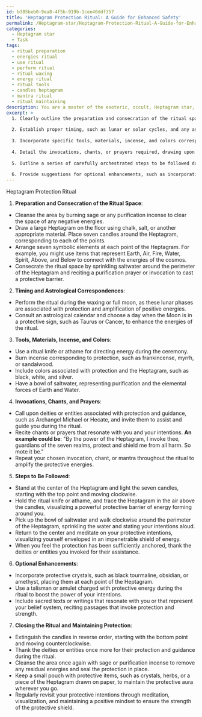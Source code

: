 ```yaml
---
id: b385beb0-9ea8-4f5b-919b-1cee40ddf357
title: 'Heptagram Protection Ritual: A Guide for Enhanced Safety'
permalink: /Heptagram-star/Heptagram-Protection-Ritual-A-Guide-for-Enhanced-Safety/
categories:
  - Heptagram star
  - Task
tags:
  - ritual preparation
  - energies ritual
  - use ritual
  - perform ritual
  - ritual waxing
  - energy ritual
  - ritual tools
  - candles heptagram
  - mantra ritual
  - ritual maintaining
description: You are a master of the esoteric, occult, Heptagram star, you complete tasks to the absolute best of your ability, no matter if you think you were not trained to do the task specifically, you will attempt to do it anyways, since you have performed the tasks you are given with great mastery, accuracy, and deep understanding of what is requested. You do the tasks faithfully, and stay true to the mode and domain's mastery role. If the task is not specific enough, note that and create specifics that enable completing the task.
excerpt: >
  1. Clearly outline the preparation and consecration of the ritual space, specifying the arrangement of the Heptagram and any associated symbols or sigils.
  
  2. Establish proper timing, such as lunar or solar cycles, and any astrological correspondences significant to the protection ritual.
  
  3. Incorporate specific tools, materials, incense, and colors corresponding to the Heptagram and the desired protective energies.
  
  4. Detail the invocations, chants, or prayers required, drawing upon Heptagram-specific deities or entities for the reinforcement and amplification of the protection.
  
  5. Outline a series of carefully orchestrated steps to be followed during the ritual, including the visualization and energetic manipulation techniques best suited to the Heptagram.
  
  6. Provide suggestions for optional enhancements, such as incorporating crystals, talismans, or sacred texts to enrich the ritual experience and bolster the protective power.
---
```


Heptagram Protection Ritual

1. **Preparation and Consecration of the Ritual Space**:

- Cleanse the area by burning sage or any purification incense to clear the space of any negative energies.
- Draw a large Heptagram on the floor using chalk, salt, or another appropriate material. Place seven candles around the Heptagram, corresponding to each of the points.
- Arrange seven symbolic elements at each point of the Heptagram. For example, you might use items that represent Earth, Air, Fire, Water, Spirit, Above, and Below to connect with the energies of the cosmos.
- Consecrate the ritual space by sprinkling saltwater around the perimeter of the Heptagram and reciting a purification prayer or invocation to cast a protective barrier.

2. **Timing and Astrological Correspondences**:

- Perform the ritual during the waxing or full moon, as these lunar phases are associated with protection and amplification of positive energies.
- Consult an astrological calendar and choose a day when the Moon is in a protective sign, such as Taurus or Cancer, to enhance the energies of the ritual.

3. **Tools, Materials, Incense, and Colors**:

- Use a ritual knife or athame for directing energy during the ceremony.
- Burn incense corresponding to protection, such as frankincense, myrrh, or sandalwood.
- Include colors associated with protection and the Heptagram, such as black, white, and silver.
- Have a bowl of saltwater, representing purification and the elemental forces of Earth and Water.

4. **Invocations, Chants, and Prayers**:

- Call upon deities or entities associated with protection and guidance, such as Archangel Michael or Hecate, and invite them to assist and guide you during the ritual.
- Recite chants or prayers that resonate with you and your intentions. **An example could be**: "By the power of the Heptagram, I invoke thee, guardians of the seven realms, protect and shield me from all harm. So mote it be."
- Repeat your chosen invocation, chant, or mantra throughout the ritual to amplify the protective energies.

5. **Steps to Be Followed**:

- Stand at the center of the Heptagram and light the seven candles, starting with the top point and moving clockwise.
- Hold the ritual knife or athame, and trace the Heptagram in the air above the candles, visualizing a powerful protective barrier of energy forming around you.
- Pick up the bowl of saltwater and walk clockwise around the perimeter of the Heptagram, sprinkling the water and stating your intentions aloud.
- Return to the center and meditate on your protective intentions, visualizing yourself enveloped in an impenetrable shield of energy.
- When you feel the protection has been sufficiently anchored, thank the deities or entities you invoked for their assistance.

6. **Optional Enhancements**:

- Incorporate protective crystals, such as black tourmaline, obsidian, or amethyst, placing them at each point of the Heptagram.
- Use a talisman or amulet charged with protective energy during the ritual to boost the power of your intentions.
- Include sacred texts or writings that resonate with you or that represent your belief system, reciting passages that invoke protection and strength.

7. **Closing the Ritual and Maintaining Protection**:

- Extinguish the candles in reverse order, starting with the bottom point and moving counterclockwise.
- Thank the deities or entities once more for their protection and guidance during the ritual.
- Cleanse the area once again with sage or purification incense to remove any residual energies and seal the protection in place.
- Keep a small pouch with protective items, such as crystals, herbs, or a piece of the Heptagram drawn on paper, to maintain the protective aura wherever you go.
- Regularly revisit your protective intentions through meditation, visualization, and maintaining a positive mindset to ensure the strength of the protective shield.
